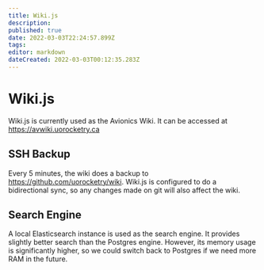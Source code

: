 ```yaml
---
title: Wiki.js
description: 
published: true
date: 2022-03-03T22:24:57.899Z
tags: 
editor: markdown
dateCreated: 2022-03-03T00:12:35.283Z
---
```


# Wiki.js

Wiki.js is currently used as the Avionics Wiki. It can be accessed at https://avwiki.uorocketry.ca

## SSH Backup

Every 5 minutes, the wiki does a backup to https://github.com/uorocketry/wiki. Wiki.js is configured to do a bidirectional sync, so any changes made on git will also affect the wiki.

## Search Engine

A local Elasticsearch instance is used as the search engine. It provides slightly better search than the Postgres engine. However, its memory usage is significantly higher, so we could switch back to Postgres if we need more RAM in the future.